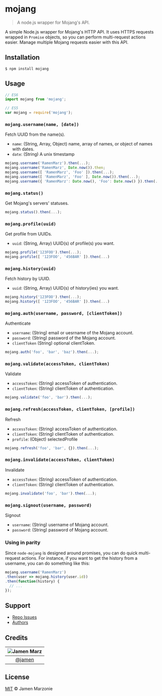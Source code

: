 mojang
======
> A node.js wrapper for Mojang's API.

A simple Node.js wrapper for Mojang's HTTP API.  It uses HTTPS requests wrapped in `Promise` objects, so you can perform multi-request actions easier.  Manage multiple Mojang requests easier with this API.

## Installation
```shell
$ npm install mojang
```

## Usage
```javascript
// ES6
import mojang from 'mojang';

// ES5
var mojang = require('mojang');
```

### `mojang.username(name, [date])`
Fetch UUID from the name(s).
 - `name`: (String, Array, Object) name, array of names, or object of names with dates.
 - `date`: (String) A unix timestamp

```javascript
mojang.username('RamenMarz').then(...);
mojang.username('RamenMarz', Date.now()).then;
mojang.username([ 'RamenMarz', 'Foo' ]).then(...);
mojang.username([ 'RamenMarz', 'Foo' ], Date.now()).then(...);
mojang.username({ 'RamenMarz': Date.now(), 'Foo': Date.now() }).then(...);
```

### `mojang.status()`
Get Mojang's servers' statuses.

```javascript
mojang.status().then(...);
```

### `mojang.profile(uuid)`
Get profile from UUIDs.
 - `uuid`: (String, Array) UUID(s) of profile(s) you want.

```javascript
mojang.profile('123FOO').then(...);
mojang.profile([ '123FOO', '456BAR' ]).then(...)
```

### `mojang.history(uuid)`
Fetch history by UUID.
 - `uuid`: (String, Array) UUID(s) of history(ies) you want.

```javascript
mojang.history('123FOO').then(...);
mojang.history([ '123FOO', '456BAR' ]).then(...)
```

### `mojang.auth(username, password, [clientToken])`
Authenticate
 - `username`: (String) email or uesrname of the Mojang account.
 - `password`: (String) password of the Mojang account.
 - `clientToken` (String) optional clientToken.

```javascript
mojang.auth('foo', 'bar', 'baz').then(...);
```

### `mojang.validate(accessToken, clientToken)`
Validate
 - `accessToken`: (String) accessToken of authentication.
 - `clientToken`: (String) clientToken of authentication.

```javascript
mojang.validate('foo', 'bar').then(...);
```

### `mojang.refresh(accessToken, clientToken, [profile])`
Refresh
 - `accessToken`: (String) accessToken of authentication.
 - `clientToken`: (String) clientToken of authentication.
 - `profile`: (Object) selectedProfile

```javascript
mojang.refresh('foo', 'bar', {}).then(...);
```

### `mojang.invalidate(accessToken, clientToken)`
Invalidate
 - `accessToken`: (String) accessToken of authentication.
 - `clientToken`: (String) clientToken of authentication.

```javascript
mojang.invalidate('foo', 'bar').then(...);
```


### `mojang.signout(username, password)`
Signout
 - `username`: (String) username of Mojang account.
 - `password`: (String) password of Mojang account.

### Using in parity
Since `node-mojang` is designed around promises, you can do quick multi-request actions.  For instance, if you want to get the history from a username, you can do something like this:
```javascript
mojang.username('RamenMarz')
.then(user => mojang.history(user.id))
.then(function(history) {
  // ...
});
```

## Support
 - [Repo Issues](https://github.com/jamen/node-mojang/issues)
 - [Authors](#Credits)

## Credits

|![Jamen Marz][jamen-image]|
|:--------:|
| [@jamen] |

## License
[MIT][license] &copy; Jamen Marzonie

<!-- All links must be "tagged" -->
 [example-badge]: https://img.shields.io/badge/example-badge-green.svg
 [foobar-badge]: https://img.shields.io/badge/foobar-baz-green.svg

 [@jamen]: https://github.com/jamen
 [jamen-image]: https://avatars2.githubusercontent.com/u/6251703?v=3&s=125

 [license]: LICENSE
